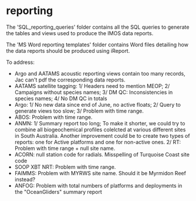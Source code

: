 reporting
=========

The 'SQL_reporting_queries' folder contains all the SQL queries to generate the tables and views used to produce the IMOS data reports.

The 'MS Word reporting templates' folder contains Word files detailing how the data reports should be produced using iReport.


To address:
* Argo and AATAMS acoustic reporting views contain too many records, Jac can't pdf the corresponding data reports.
* AATAMS satellite tagging: 1/ Headers need to mention MEOP; 2/ Campaigns without species names; 3/ DM QC: Inconsistencies in species names; 4/ No DM QC in totals
* Argo: 1/ No new data since end of June, no active floats; 2/ Query to generate views too slow; 3/ Problem with time range.
* ABOS: Problem with time range.
* ANMN: 
    1/ Summary report too long; 
      To make it shorter, we could try to combine all biogeochemical profiles colelcted at various different sites in South Australia.
      Another improvement could be to create two types of reports: one for Active platforms and one for non-active ones.
    2/ RT: Problem with time range + null site name.
* ACORN: null station code for radials. Misspelling of Turquoise Coast site code
* SOOP XBT NRT: Problem with time range.
* FAIMMS: Problem with MYRWS site name. Should it be Myrmidon Reef instead? 
* ANFOG:  Problem with total numbers of platforms and deployments in the "OceanGliders" summary report

